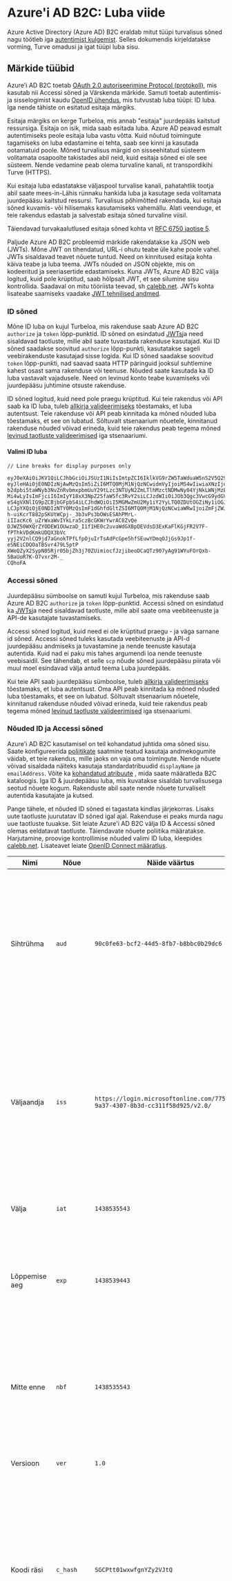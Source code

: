 <properties
    pageTitle="Azure Active Directory B2C | Microsoft Azure'i"
    description="Märkide välja Azure Active Directory B2C tüüpi."
    services="active-directory-b2c"
    documentationCenter=""
    authors="dstrockis"
    manager="mbaldwin"
    editor=""/>

<tags
    ms.service="active-directory-b2c"
    ms.workload="identity"
    ms.tgt_pltfrm="na"
    ms.devlang="na"
    ms.topic="article"
    ms.date="07/22/2016"
    ms.author="dastrock"/>


# <a name="azure-ad-b2c-token-reference"></a>Azure'i AD B2C: Luba viide

Azure Active Directory (Azure AD) B2C eraldab mitut tüüpi turvalisus sõned nagu töötleb iga [autentimist kulgemist](active-directory-b2c-apps.md). Selles dokumendis kirjeldatakse vorming, Turve omadusi ja igat tüüpi luba sisu.

## <a name="types-of-tokens"></a>Märkide tüübid

Azure'i AD B2C toetab [OAuth 2.0 autoriseerimine Protocol (protokoll)](active-directory-b2c-reference-protocols.md), mis kasutab nii Accessi sõned ja Värskenda märkide. Samuti toetab autentimis- ja sisselogimist kaudu [OpenID ühendus](active-directory-b2c-reference-protocols.md), mis tutvustab luba tüüpi: ID luba. Iga nende tähiste on esitatud esitaja märgiks.

Esitaja märgiks on kerge Turbeloa, mis annab "esitaja" juurdepääs kaitstud ressursiga. Esitaja on isik, mida saab esitada luba. Azure AD peavad esmalt autentimiseks peole esitaja luba vastu võtta. Kuid nõutud toimingute tagamiseks on luba edastamine ei tehta, saab see kinni ja kasutada ootamatuid poole. Mõned turvalisus märgid on sisseehitatud süsteem volitamata osapoolte takistades abil neid, kuid esitaja sõned ei ole see süsteem. Nende vedamine peab olema turvaline kanali, nt transpordikihi Turve (HTTPS).

Kui esitaja luba edastatakse väljaspool turvalise kanali, pahatahtlik tootja abil saate mees-in-Lähis rünnaku hankida luba ja kasutage seda volitamata juurdepääsu kaitstud ressursi. Turvalisus põhimõtted rakendada, kui esitaja sõned kuvamis- või hilisemaks kasutamiseks vahemällu. Alati veenduge, et teie rakendus edastab ja salvestab esitaja sõned turvaline viisil.

Täiendavad turvakaalutlused esitaja sõned kohta vt [RFC 6750 jaotise 5](http://tools.ietf.org/html/rfc6750).

Paljude Azure AD B2C probleemid märkide rakendatakse ka JSON web (JWTs). Mõne JWT on tihendatud, URL-i ohutu teabe üle kahe poole vahel. JWTs sisaldavad teavet nõuete tuntud. Need on kinnitused esitaja kohta käiva teabe ja luba teema. JWTs nõuded on JSON objekte, mis on kodeeritud ja seeriasertide edastamiseks. Kuna JWTs, Azure AD B2C välja logitud, kuid pole krüptitud, saab hõlpsalt JWT, et see silumine sisu kontrollida. Saadaval on mitu tööriista teevad, sh [calebb.net](http://calebb.net). JWTs kohta lisateabe saamiseks vaadake [JWT tehnilised andmed](http://self-issued.info/docs/draft-ietf-oauth-json-web-token.html).

### <a name="id-tokens"></a>ID sõned

Mõne ID luba on kujul Turbeloa, mis rakenduse saab Azure AD B2C `authorize` ja `token` lõpp-punktid. ID sõned on esindatud [JWTs](#types-of-tokens)ja need sisaldavad taotluste, mille abil saate tuvastada rakenduse kasutajad. Kui ID sõned saadakse soovitud `authorize` lõpp-punkti, kasutatakse sageli veebirakenduste kasutajad sisse logida. Kui ID sõned saadakse soovitud `token` lõpp-punkti, nad saavad saata HTTP päringuid jooksul suhtlemine kahest osast sama rakenduse või teenuse. Nõuded saate kasutada ka ID luba vastavalt vajadusele. Need on levinud konto teabe kuvamiseks või juurdepääsu juhtimine otsuste rakenduse.  

ID sõned logitud, kuid need pole praegu krüptitud. Kui teie rakendus või API saab ka ID luba, tuleb [allkirja valideerimiseks](#token-validation) tõestamaks, et luba autentsust. Teie rakenduse või API peab kinnitada ka mõned nõuded luba tõestamaks, et see on lubatud. Sõltuvalt stsenaarium nõuetele, kinnitanud rakenduse nõuded võivad erineda, kuid teie rakendus peab tegema mõned [levinud taotluste valideerimised](#token-validation) iga stsenaariumi.

#### <a name="sample-id-token"></a>Valimi ID luba
```
// Line breaks for display purposes only

eyJ0eXAiOiJKV1QiLCJhbGciOiJSUzI1NiIsImtpZCI6IklkVG9rZW5TaWduaW5nS2V5Q29udGFpbmVyIn0.
eyJleHAiOjE0NDIzNjAwMzQsIm5iZiI6MTQ0MjM1NjQzNCwidmVyIjoiMS4wIiwiaXNzIjoiaHR0cHM6Ly9s
b2dpbi5taWNyb3NvZnRvbmxpbmUuY29tLzc3NTUyN2ZmLTlhMzctNDMwNy04YjNkLWNjMzExZjU4ZDkyNS92
Mi4wLyIsImFjciI6ImIyY18xX3NpZ25faW5fc3RvY2siLCJzdWIiOiJOb3Qgc3VwcG9ydGVkIGN1cnJlbnRs
eS4gVXNlIG9pZCBjbGFpbS4iLCJhdWQiOiI5MGMwZmU2My1iY2YyLTQ0ZDUtOGZiNy1iOGJiYzBiMjlkYzYi
LCJpYXQiOjE0NDIzNTY0MzQsImF1dGhfdGltZSI6MTQ0MjM1NjQzNCwiaWRwIjoiZmFjZWJvb2suY29tIn0.
h-uiKcrT882pSKUtWCpj-_3b3vPs3bOWsESAhPMrL-iIIacKc6_uZrWxaWvIYkLra5czBcGKWrYwrAC8ZvQe
DJWZ50WXQrZYODEW1OUwzaD_I1f1HE0c2uvaWdGXBpDEVdsD3ExKaFlKGjFR2V7F-fPThkVDdKmkUDQX3bVc
yyj2V2nlCQ9jd7aGnokTPfLfpOjuIrTsAdPcGpe5hfSEuwYDmqOJjGs9Jp1f-eSNEiCDQOaTBSvr479L5ptP
XWeQZyX2SypN05Rjr05bjZh3j70ZUimiocfJzjibeoDCaQTz907yAg91WYuFOrQxb-5BaUoR7K-O7vxr2M-_
CQhoFA

```

### <a name="access-tokens"></a>Accessi sõned

Juurdepääsu sümboolse on samuti kujul Turbeloa, mis rakenduse saab Azure AD B2C `authorize` ja `token` lõpp-punktid. Accessi sõned on esindatud ka [JWTs](#types-of-tokens)ja need sisaldavad taotluste, mille abil saate oma veebiteenuste ja API-de kasutajate tuvastamiseks.

Accessi sõned logitud, kuid need ei ole krüptitud praegu - ja väga sarnane id sõned.  Accessi sõned tuleks kasutada veebiteenuste ja API-d juurdepääsu andmiseks ja tuvastamine ja nende teenuste kasutaja autentida.  Kuid nad ei paku mis tahes argumendi loa nende teenuste veebisaidil.  See tähendab, et selle `scp` nõude sõned juurdepääsu piirata või muul moel esindavad välja antud teema Luba juurdepääs.

Kui teie API saab juurdepääsu sümboolse, tuleb [allkirja valideerimiseks](#token-validation) tõestamaks, et luba autentsust. Oma API peab kinnitada ka mõned nõuded luba tõestamaks, et see on lubatud. Sõltuvalt stsenaarium nõuetele, kinnitanud rakenduse nõuded võivad erineda, kuid teie rakendus peab tegema mõned [levinud taotluste valideerimised](#token-validation) iga stsenaariumi.

### <a name="claims-in-id--access-tokens"></a>Nõuded ID ja Accessi sõned

Azure'i AD B2C kasutamisel on teil kohandatud juhtida oma sõned sisu. Saate konfigureerida [poliitikate](active-directory-b2c-reference-policies.md) saatmine teatud kasutaja andmekogumite väidab, et teie rakendus, mille jaoks on vaja oma toimingute. Nende nõuete võivad sisaldada näiteks kasutaja standardatribuudid `displayName` ja `emailAddress`. Võite ka [kohandatud atribuute](active-directory-b2c-reference-custom-attr.md) , mida saate määratleda B2C kataloogis. Iga ID & juurdepääsu luba, mis kuvatakse sisaldab turvalisusega seotud nõuete kogum. Rakenduste abil saate nende nõuete turvaliselt autentida kasutajate ja kutsed.

Pange tähele, et nõuded ID sõned ei tagastata kindlas järjekorras. Lisaks uute taotluste juurutatav ID sõned igal ajal. Rakenduse ei peaks murda nagu uue taotluste tuuakse. Siit leiate Azure'i AD B2C välja ID & Accessi sõned olemas eeldatavat taotluste. Täiendavate nõuete poliitika määratakse. Harjutamine, proovige kontrollimise nõuded valimi ID luba, kleepides [calebb.net](http://calebb.net). Lisateavet leiate [OpenID Connect määratlus](http://openid.net/specs/openid-connect-core-1_0.html).

| Nimi | Nõue | Näide väärtus | Kirjeldus |
| ----------------------- | ------------------------------- | ------------ | --------------------------------- |
| Sihtrühma | `aud` | `90c0fe63-bcf2-44d5-8fb7-b8bbc0b29dc6` | Mõne sihtrühma taotluste tuvastab luba adressaadini. Azure'i AD B2C, publik on teie rakendus rakenduse ID, antud rakenduse app registreerimise portaalis. Rakenduse peaks kinnitage see väärtus ja hüljata luba, kui see ei vasta. |
| Väljaandja | `iss` | `https://login.microsoftonline.com/775527ff-9a37-4307-8b3d-cc311f58d925/v2.0/` | Selle nõude tuvastab turvalisus Turbeloa teenuse (STS) sisuosast ja tagastab luba. See tuvastab ka Azure AD kataloogi, kus on autenditud kasutaja. Rakenduse peaks kinnitage väljaandja taotluste tagamaks, et luba tulid v2.0 lõpp-punkti. |
| Välja | `iat` | `1438535543` | See väide on aeg, kus on antud luba, esindatud epohhi aeg. |
| Lõppemise aeg | `exp` | `1438539443` | Lõppemise aeg taotlemine luba kehtetu, mille aeg on esindatud epohhi aeg. Minirakenduse kasutama selle nõude sümboolne eluiga kehtivust.  |
| Mitte enne | `nbf` | `1438535543` | See väide on aeg mis luba kehtiv, esindatud epohhi aeg. See on tavaliselt sama, mis on antud luba aeg. Minirakenduse kasutama selle nõude sümboolne eluiga kehtivust.  |
| Versioon | `ver` | `1.0` | See on versiooni ID luba, mis on määratletud Azure AD. |
| Koodi räsi | `c_hash` | `SGCPtt01wxwfgnYZy2VJtQ` | Koodi räsi sisaldab mõnda ID luba ainult siis, kui on antud luba koos OAuth 2.0 autoriseerimine näeb välja umbes järgmine. Koodi räsi saab valideerimiseks autentsust autoriseerimine-koodi. Vaadake, kuidas sooritada kinnitamine [OpenID Connect määratlus](http://openid.net/specs/openid-connect-core-1_0.html) rohkem üksikasju. |
| Accessi Turbeloa räsi | `at_hash` | `SGCPtt01wxwfgnYZy2VJtQ` | Ainult siis, kui on antud luba juurdepääsu sümboolse OAuth 2.0 koos sisaldub mõnda Accessi Turbeloa räsi on ID luba. Saab kasutada ka Accessi Turbeloa räsi juurdepääsu sümboolse ehtsuse kinnitamiseks. Vaadake, kuidas sooritada kinnitamine [OpenID Connect määratlus](http://openid.net/specs/openid-connect-core-1_0.html) rohkem üksikasju. |
| Nonss | `nonce` | `12345` | Mõne nonss on strateegia leevendada loa kordus eest kasutada. Rakenduse saate määrata mõne nonss luba taotluse, kasutades funktsiooni `nonce` päringu parameeter. Esitate kutse väärtus elektritootmisel mille pole muudetud on `nonce` ID luba ainult väide. See võimaldab rakenduse kinnitamiseks suhtes see määratud nõudmisel rakenduse seansi seostab antud ID luba väärtus väärtus. Rakenduse tuleks sooritada kinnitamine ID Turbeloa valideerimise käigus. |
| Teema | `sub` | `Not supported currently. Use oid claim.` | See on subjekt kohta, mis kinnitab luba teave, näiteks rakenduse kasutaja. See väärtus on püsiv ja seda ei saa ümber või uuesti kasutada. Seda saab teha autoriseerimine kontrolle turvaline, nt ressursi juurdepääsu luba kasutamisel. Siiski teema taotluste pole veel täidetud Azure AD B2C. Konfigureerige oma poliitikate kaasata objekti ID `oid` taotlemine ja väärtusega abil saate tuvastada kasutajad, selle asemel, et kasutada teema nõue autoriseerimine. |
| Autentimise kontekstis klassi viide | `acr` | `b2c_1_sign_in` | See on nimi, ID luba omandada kasutatud poliitika.  |
| Autentimise aeg | `auth_time` | `1438535543` | Selle nõude on aeg, mille kasutaja sisestatud viimase identimisteabe esindatud epohhi aeg. |


### <a name="refresh-tokens"></a>Märkide värskendamine

Värskenda sõned on turvalisus märgid, mis rakenduse abil saate hankida uus ID sõned ja märkide mõne OAuth 2.0 meilivoo juurde. Nad annavad oma rakenduse pikaajalise juurdepääsu ressursse kasutajate nimel nõudmata suhtluse nende kasutajatega.

Saada Värskenda Turbeloa Turbeloa vastuseks rakenduse peab taotlemine on `offline_acesss` ulatust. Lisateavet selle `offline_access` ulatus, Soovitage [Azure AD B2C protokolli viide](active-directory-b2c-reference-protocols.md).

Värskenda sõned on, ja on alati, läbipaistmatu app. Need on välja antud Azure AD ja neid kontrollida ja tõlgendada ainult Azure AD. Need on vanade, kuid ei saa kirjutada oma rakenduse koos eeldusel, et värskendamine luba kestab teatud aja jooksul. Värskenda sõned võib olla mis tahes hetkel jaoks mitmel põhjusel kehtetuks. Ainus viis oma rakenduse teadma, kui värskendamine luba kehtib on proovib lunastada seda tehes Turbeloa taotluse Azure AD.

Kui te lunastada värskendamise luba uue märgiks (ja kui teie rakendus on `offline_access` ulatus), saate uue värskendamise loa loa vastuse. Luba äsja välja värskendamine, peaksite salvestama. See peaks värskendamise luba varem kasutatud taotluse asendada. See aitab tagada, et teie värskendamise sõned kehtivad nii kaua.

## <a name="token-validation"></a>Turbeloa valideerimine

Valideerimiseks märgiks, peaksite rakenduse nii allkiri ja luba nõuded.

Mitme avatud allika teekide on saadaval valideerimise JWTs, sõltuvalt oma eelistatud keeles. Soovitame, et saate need suvandid uurimine asemel rakendada oma valideerimise loogikat. Sellest juhendist teave aitab teil saate teada, kuidas kasutada õigesti neisse teekidesse.

### <a name="validate-the-signature"></a>Kinnitage allkiri
Mõne JWT sisaldab kolme segmente, eraldades need on `.` märk. Esimese on **päis**, teine on **sisu**ja kolmas on **allkiri**. Lõigu allkirja saab kasutada nii, et see saab usaldada, rakenduse luba ehtsuse kinnitamiseks.

Azure'i AD B2C sõned logitud industry-standard asümmeetriline krüptimise algoritmide kohta, nt RSA 256 abil. Luba päis sisaldab teavet võti ja krüptimise meetod logida luba:

```
{
        "typ": "JWT",
        "alg": "RS256",
        "kid": "GvnPApfWMdLRi8PDmisFn7bprKg"
}
```

Funktsiooni `alg` taotluste näitab algoritmi, mida kasutati logida luba. Funktsiooni `kid` taotluste näitab teatud avalik võti, mida kasutati logida luba.

Mis tahes ajal, võib Azure AD logige märgiks mõni era-avaliku võtme paari kogumi abil. Azure AD pööratakse võimalik kogum võtmed aeg-ajalt nii, et need muutub automaatselt käsitlema tuleb kirjutada oma rakenduse. Mõistlik sagedus Azure AD avaliku võtmed värskendusi on kord 24 tunni jooksul.

Azure'i AD B2C on OpenID Connect metaandmete lõpp-punkti. See võimaldab rakenduste toomiseks teavet Azure AD B2C käitusajal. See teave sisaldab lõpp-punktid, Turbeloa sisu ja logida klahvid luba. B2C kataloogi sisaldab JSON metaandmete dokumendi iga poliitika. Näiteks metaandmete dokumendi jaoks soovitud `b2c_1_sign_in` poliitika on `fabrikamb2c.onmicrosoft.com` asub aadressil:

```
https://login.microsoftonline.com/fabrikamb2c.onmicrosoft.com/v2.0/.well-known/openid-configuration?p=b2c_1_sign_in
```

`fabrikamb2c.onmicrosoft.com`on kasutaja, mida kasutatakse B2C kataloogi ja `b2c_1_sign_in` on kasutatud omandada luba poliitika. Määrata, milliseid kasutati logida märgiks (ja kust toomiseks metaandmeid), on teil kaks võimalust. Esmalt poliitika nimi sisaldab selle `acr` luba nõue. Nõuded on JWT kehast saab sõeluda, base 64 dekodeerimise keha ja deserializing JSON string, mis on tulemuseks. Funktsiooni `acr` taotluste saab teie poliitika, mida kasutati probleemi luba.  Teie teine võimalus on kodeerida väärtuse poliitika on `state` parameeter kui saata, ja seejärel dekodeerida, et määrata, milliseid kasutati. Kas meetod on lubatud.

Metaandmete dokument on JSON objekti, mis sisaldab mitu kasulikku teavet. Nendeks asukoha nõutav OpenID Connect autentida lõpp-punktid. Need sisaldavad ka `jwks_uri`, mis annab asukoha komplekti avaliku klahvid, mida kasutatakse sõned logima. Asukoht on antud siin, et see on parim toomiseks asukoha dünaamiliselt kasutades metaandmete dokument ja välja sõelumine `jwks_uri`:

```
https://login.microsoftonline.com/fabrikamb2c.onmicrosoft.com/discovery/v2.0/keys?p=b2c_1_sign_in
```

JSON dokument asub see URL, mis sisaldab kõiki selle avaliku olulise teabe kasutamine hetkel. Rakenduse saate kasutada funktsiooni `kid` taotlemine JWT päises valimiseks avalik võti JSON dokument, mida kasutatakse logige kindla luba. Seda saate teha allkirja valideerimine õige avalik võti ja näidatud algoritmi abil.

Kuidas teha allkirja valideerimine kirjelduse on selle dokumendi väljapoole. Mitme avatud allika teekide on saadaval, et saaksite seda, kui teil on vaja.

### <a name="validate-the-claims"></a>Kinnitage nõuded
Kui teie rakendus või API saab ka ID luba, seda tegema ka mitu kontrollid nõuete ID luba. Need sisaldavad, kuid ei ole piiratud.

- **Sihtrühma** taotluste: See kinnitab, et pidi ID luba rakenduse pöörata.
- **Pole enne** ja **aegumise aja** nõuded: need veenduge, et ID luba on aegunud, mitte.
- **Väljaandja** taotluste: See kinnitab, et luba väljastanud app Azure AD.
- **Nonss**: see on strateegia loa kordus rünnak vähendamiseks.

Rakenduse tuleks teha valideerimised täieliku loendi vt [OpenID Connect määratlus](https://openid.net). Eelmise [jaotise Turbeloa](#types-of-tokens)on lisada oodatud väärtusega need andmed.  

## <a name="token-lifetimes"></a>Turbeloa eluajal

Järgmised Turbeloa eluajal on olemas täiendavaid oma teadmisi. Need aitavad teil, kui teil tekib ja silumine rakendusi. Pange tähele, et teie rakendused tuleks alati kirjutada oodata, mis tahes need kestused, et need ei muutu. Nad saavad ja võib muutuda.  Lugege lisateavet Turbeloa eluajal Azure AD B2C kohandamise kohta [siin](active-directory-b2c-token-session-sso.md).

| Turbeloa | Eluiga | Kirjeldus |
| ----------------------- | ------------------------------- | ------------ |
| ID sõned | Üks tund | ID sõned kehtivad tavaliselt üks tund. Oma veebirakenduse abil saate selle eluiga säilitada oma seansid kasutajatega (soovitatav). Saate valida ka muu seansi eluiga. Kui teie rakendus peab saada uut ID-d Turbeloa, tuleb lihtsalt teha uus koosolekukutse sisselogimise Azure AD. Kui kasutaja on kehtiv brauseriseansi Azure AD, võib selle kasutaja ei pea sisestage kasutajanimi ja parool uuesti. |
| Märkide värskendamine | Kuni 14 päeva jooksul | Ühe värskendamise luba kehtib kuni 14 päeva jooksul. Siiski märgiks värskendamine võib muutuda sobimatu igal ajal mis tahes mitmel põhjusel. Rakenduse jätkama, proovige kasutada värskendamise luba kuni taotlus nurjub, või oma app vahetab välja rakenduse värskendamine luba uuega.  Ka märgiks värskendamine võib muutuda kui 90 päeva on möödunud viimati sisestatud kasutaja mandaat. |
| Luba koodid | Viie minuti järel | Luba koodid on teadlikult lühiajaline. Nad peaksid lunastada kohe juurdepääsu sõned, ID sõned või Värskenda sõned saabumisel. |
